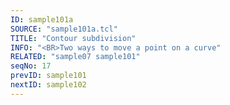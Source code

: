 ```yaml
---
ID: sample101a
SOURCE: "sample101a.tcl"
TITLE: "Contour subdivision"
INFO: "<BR>Two ways to move a point on a curve"
RELATED: "sample07 sample101"
seqNo: 17
prevID: sample101
nextID: sample102
---
```

